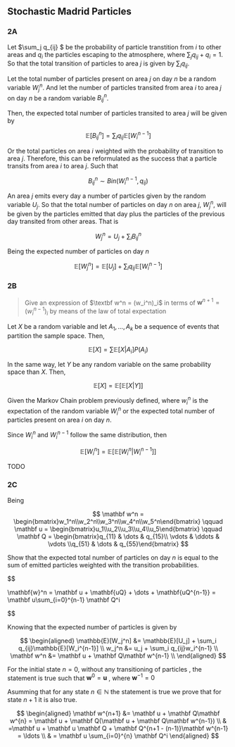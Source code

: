## Stochastic Madrid Particles

### 2A

Let  $\sum_j q_{ij} $ be the probability of particle transtition from $i$ to other areas and $q_i$ the particles escaping to the atmosphere, where $\sum_j q_{ij} + q_i = 1$.  So that the total transition of particles to area $j$ is given by $\sum_i q_{ij}$. 

Let the total number of particles present on area $j$ on day $n$ be a random variable $W_j^n$. And let the number of particles transited from area $i$ to area $j$ on day $n$ be a random variable $B_{ij}^{n}$.   

Then, the expected total number of particles transited to area $j$ will be given by 

$$
\mathbb{E}[B_{ij}^{n}] = \sum_i q_{ij}\mathbb{E}[W_i^{n-1}]
$$

Or the total particles on area $i$ weighted with the probability of transition to area $j$. Therefore, this can be reformulated as the success that a particle transits from area $i$ to area $j$. Such that

$$
B_{ij}^n \sim Bin(W_i^{n-1}, q_{ij})
$$

An area $j$ emits every day a number of particles given by the random variable $U_j$. So that the total number of particles on day $n$ on area $j$, $W_j^n$, will be given by the particles emitted that day plus the particles of the previous day transited from other areas. That is

$$
W_j^n = U_j + \sum_iB_{ij}^n
$$

Being the expected number of particles on day $n$

$$
\mathbb{E}[W_j^n] = \mathbb{E}[U_j] + \sum_i q_{ij}\mathbb{E}[W_i^{n-1}]
$$

### 2B

> Give an expression of $\textbf w^n = (w_i^n)_i$ in terms of $\mathbf w^{n+1} = (w_i^{n-1})_i$  by means of the law of total expectation

Let $X$ be a random variable and let $A_1, \dots, A_k$ be a sequence of events that partition the sample space. Then, 

$$
\mathbb{E}[X] = \sum \mathbb{E}[X|A_i]P(A_i)
$$

In the same way, let $Y$ be any random variable on the same probability space than $X$. Then,

$$
\mathbb{E}[X] = \mathbb{E}[\mathbb{E}[X|Y]]
$$

Given the Markov Chain problem previously defined, where $w_i^n$ is the expectation of the random variable $W_i^n$ or the expected total number of particles present on area $i$ on day $n$. 

Since $W_i^n$ and $W_i^{n-1}$ follow the same distribution, then

$$
\mathbb{E}[W_i^n] = \mathbb{E}[\mathbb{E}[W_i^n | W_i^{n-1}]]
$$

TODO

### 2C

Being 

$$
\mathbf w^n = \begin{bmatrix}w_1^n\\w_2^n\\w_3^n\\w_4^n\\w_5^n\end{bmatrix} \qquad
\mathbf u = \begin{bmatrix}u_1\\u_2\\u_3\\u_4\\u_5\end{bmatrix} \qquad \mathbf Q = \begin{bmatrix}q_{11} & \dots & q_{15}\\ \vdots & \ddots & \vdots \\q_{51} & \dots & q_{55}\end{bmatrix}
$$

Show that the expected total number of particles on day $n$ is equal to the sum of emitted particles weighted with the transition probabilities.

$$


\mathbf{w}^n = \mathbf u + \mathbf{uQ} + \dots + \mathbf{uQ^{n-1}} = \mathbf u\sum_{i=0}^{n-1} \mathbf Q^i

$$

Knowing that the expected number of particles is given by

$$
\begin{aligned}
\mathbb{E}[W_j^n] &= \mathbb{E}[U_j] + \sum_i q_{ij}\mathbb{E}[W_i^{n-1}] \\
w_j^n &= u_j + \sum_i q_{ij}w_i^{n-1} \\
\mathbf w^n &= \mathbf u + \mathbf Q\mathbf w^{n-1} \\
\end{aligned}
$$

For the initial state $n=0$, without any transitioning of particles , the statement is true such that $\mathbf w^0 = \mathbf u$ , where $\mathbf w^{-1} = 0$

Asumming that for any state $n\in\mathbb N$ the statement is true we prove that for state $n+1$ it is also true.

$$
\begin{aligned}
\mathbf w^{n+1} &= \mathbf u + \mathbf Q\mathbf w^{n} = \mathbf u + \mathbf Q(\mathbf u + \mathbf Q\mathbf w^{n-1}) \\ 
& =\mathbf u + \mathbf u \mathbf Q + \mathbf Q^{n+1 - (n-1)}\mathbf w^{n-1} = \ldots \\ 
& = \mathbf u \sum_{i=0}^{n} \mathbf Q^i
\end{aligned}
$$




